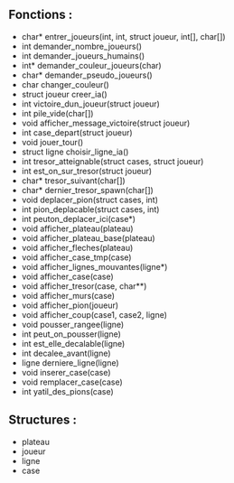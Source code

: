 ## Fonctions :
* char* entrer_joueurs(int, int, struct joueur, int[], char[])
* int demander_nombre_joueurs()
* int demander_joueurs_humains()
* int* demander_couleur_joueurs(char)
* char* demander_pseudo_joueurs()
* char changer_couleur()
* struct joueur creer_ia()
* int victoire_dun_joueur(struct joueur)
* int pile_vide(char[])
* void afficher_message_victoire(struct joueur)
* int case_depart(struct joueur)
* void jouer_tour()
* struct ligne choisir_ligne_ia()
* int tresor_atteignable(struct cases, struct joueur)
* int est_on_sur_tresor(struct joueur)
* char* tresor_suivant(char[])
* char* dernier_tresor_spawn(char[])
* void deplacer_pion(struct cases, int)
* int pion_deplacable(struct cases, int)
* int peuton_deplacer_ici(case*)
* void afficher_plateau(plateau)
* void afficher_plateau_base(plateau)
* void afficher_fleches(plateau)
* void afficher_case_tmp(case)
* void afficher_lignes_mouvantes(ligne*)
* void afficher_case(case)
* void afficher_tresor(case, char**)
* void afficher_murs(case)
* void afficher_pion(joueur)
* void afficher_coup(case1, case2, ligne)
* void pousser_rangee(ligne)
* int peut_on_pousser(ligne)
* int est_elle_decalable(ligne)
* int decalee_avant(ligne)
* ligne derniere_ligne(ligne)
* void inserer_case(case)
* void remplacer_case(case)
* int yatil_des_pions(case)


## Structures :

* plateau
* joueur
* ligne
* case
